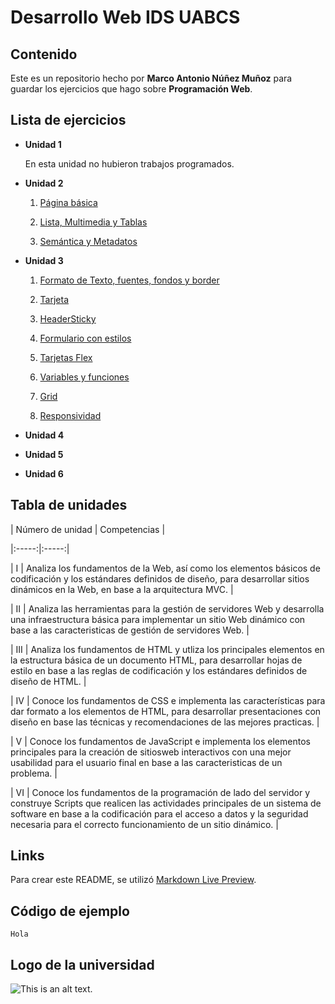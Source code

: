 # Desarrollo Web IDS UABCS



## Contenido



Este es un repositorio hecho por __Marco Antonio Núñez Muñoz__ para guardar los ejercicios que hago sobre __Programación Web__.



## Lista de ejercicios



* __Unidad 1__

    En esta unidad no hubieron trabajos programados.

* __Unidad 2__

    1. [Página básica](/01_PaginaBasica/PaginaBasica.html)

    2. [Lista, Multimedia y Tablas](/02_ListasMultimediaTablas/PaginaBasica.html)

    3. [Semántica y Metadatos](/03_SemanticaMetadatos/PaginaBasica.html)

* __Unidad 3__

    1. [Formato de Texto, fuentes, fondos y border](/04_EstilosCSS/PaginaBasica.html)

    2. [Tarjeta](/05_Tarjeta/tarjeta.html)

    3. [HeaderSticky](/06_HeaderSticky/index.html)

    4. [Formulario con estilos](/07_FormularioEstilos/index.html)

    5. [Tarjetas Flex](/08_TarjetasFlex/index.html)

    6. [Variables y funciones](/09_VariablesFunciones/index.html)

    7. [Grid](/10_GridFlex/index.html)

    8. [Responsividad](/11_Responsividad/index.html)

* __Unidad 4__

* __Unidad 5__

* __Unidad 6__





## Tabla de unidades



| Número de unidad  | Competencias |

|:-----:|:-----:|

| I     | Analiza los fundamentos de la Web, así como los elementos básicos de codificación y los estándares definidos de diseño, para desarrollar sitios dinámicos en la Web, en base a la arquitectura MVC.      |

| II     | Analiza las herramientas para la gestión de servidores Web y desarrolla una infraestructura básica para implementar un sitio Web dinámico con base a las caracteristicas de gestión de servidores Web.     |

| III     | Analiza los fundamentos de HTML y utliza los principales elementos en la estructura básica de un documento HTML, para desarrollar hojas de estilo en base a las reglas de codificación y los estándares definidos de diseño de HTML.      |

| IV     | Conoce los fundamentos de CSS e implementa las características para dar formato a los elementos de HTML, para desarrollar presentaciones con diseño en base las técnicas y recomendaciones de las mejores practicas.      |

| V     | Conoce los fundamentos de JavaScript e implementa los elementos principales para la creación de sitiosweb interactivos con una mejor usabilidad para el usuario final en base a las caracteristicas de un problema.      |

| VI     | Conoce los fundamentos de la programación de lado del servidor y construye Scripts que realicen las actividades principales de un sistema de software en base a la codificación para el acceso a datos y la seguridad necesaria para el correcto funcionamiento de un sitio dinámico.      |



## Links



Para crear este README, se utilizó [Markdown Live Preview](https://markdownlivepreview.com/).





## Código de ejemplo



```
Hola

```



## Logo de la universidad



![This is an alt text.](https://www.uabcs.mx/assets/images/tail-assets/logo_uabcs.png "UABCS")